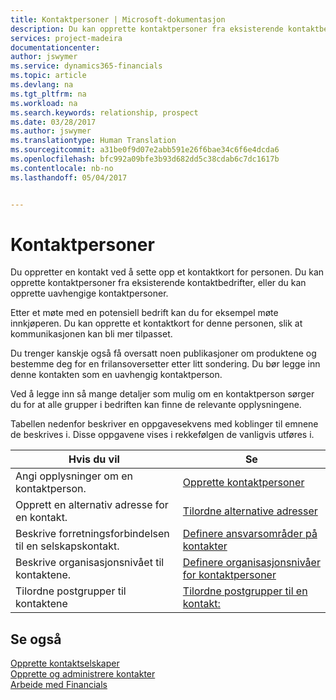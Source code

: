 ```yaml
---
title: Kontaktpersoner | Microsoft-dokumentasjon
description: Du kan opprette kontaktpersoner fra eksisterende kontaktbedrifter, eller du kan opprette uavhengige kontaktpersoner i Financials.
services: project-madeira
documentationcenter: 
author: jswymer
ms.service: dynamics365-financials
ms.topic: article
ms.devlang: na
ms.tgt_pltfrm: na
ms.workload: na
ms.search.keywords: relationship, prospect
ms.date: 03/28/2017
ms.author: jswymer
ms.translationtype: Human Translation
ms.sourcegitcommit: a31be0f9d07e2abb591e26f6bae34c6f6e4dcda6
ms.openlocfilehash: bfc992a09bfe3b93d682dd5c38cdab6c7dc1617b
ms.contentlocale: nb-no
ms.lasthandoff: 05/04/2017


---
```

# <a name="contact-persons"></a>Kontaktpersoner
Du oppretter en kontakt ved å sette opp et kontaktkort for personen. Du kan opprette kontaktpersoner fra eksisterende kontaktbedrifter, eller du kan opprette uavhengige kontaktpersoner.

Etter et møte med en potensiell bedrift kan du for eksempel møte innkjøperen. Du kan opprette et kontaktkort for denne personen, slik at kommunikasjonen kan bli mer tilpasset.

Du trenger kanskje også få oversatt noen publikasjoner om produktene og bestemme deg for en frilansoversetter etter litt sondering. Du bør legge inn denne kontakten som en uavhengig kontaktperson.

Ved å legge inn så mange detaljer som mulig om en kontaktperson sørger du for at alle grupper i bedriften kan finne de relevante opplysningene.

Tabellen nedenfor beskriver en oppgavesekvens med koblinger til emnene de beskrives i. Disse oppgavene vises i rekkefølgen de vanligvis utføres i.

| Hvis du vil | Se |
| --- | --- |
| Angi opplysninger om en kontaktperson. |[Opprette kontaktpersoner](marketing-how-create-contact-persons.md) |
| Opprett en alternativ adresse for en kontakt. |[Tilordne alternative adresser](marketing-how-assign-alternate-address.md) |
| Beskrive forretningsforbindelsen til en selskapskontakt. |[Definere ansvarsområder på kontakter](marketing-job-responsibilities.md) |
| Beskrive organisasjonsnivået til kontaktene. |[Definere organisasjonsnivåer for kontaktpersoner](marketing-organizational-levels.md) |
| Tilordne postgrupper til kontaktene |[Tilordne postgrupper til en kontakt:](marketing-mailing-groups.md) |

## <a name="see-also"></a>Se også
[Opprette kontaktselskaper](marketing-create-contact-companies.md)  
[Opprette og administrere kontakter](marketing-create-contact-persons.md)  
[Arbeide med Financials](ui-work-product.md)

